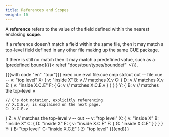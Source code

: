 ```yaml
---
title: References and Scopes
weight: 10
---
```


A **reference** refers to the value of the field defined within the nearest
enclosing **scope**.

If a reference doesn't match a field within the same file,
then it may match a top-level field defined in any other file making up the
same CUE package.

If there is still no match then it may match a predefined value, such as a
[predefined bound]({{< relref "docs/tour/types/bounddef" >}}).

{{{with code "en" "tour"}}}
exec cue eval file.cue
cmp stdout out
-- file.cue --
v: "top level"
X: {
	v: "inside X"
	B: v // matches X.v
	C: {
		D: v // matches X.v
		E: {
			v: "inside X.C.E"
			F: {
				G: v // matches X.C.E.v
			}
		}
	}
}
Y: {
	B: v // matches the top-level v

	// C's dot notation, explicitly referencing
	// X.C.E.v, is explained on the next page.
	C: X.C.E.v
}
Z: v // matches the top-level v
-- out --
v: "top level"
X: {
    v: "inside X"
    B: "inside X"
    C: {
        D: "inside X"
        E: {
            v: "inside X.C.E"
            F: {
                G: "inside X.C.E"
            }
        }
    }
}
Y: {
    B: "top level"
    C: "inside X.C.E"
}
Z: "top level"
{{{end}}}
